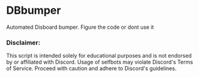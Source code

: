 # DBbumper
Automated Disboard bumper.
Figure the code or dont use it

### Disclaimer: 
This script is intended solely for educational purposes and is not endorsed by or affiliated with Discord. 
Usage of selfbots may violate Discord's Terms of Service. Proceed with caution and adhere to Discord's guidelines.
